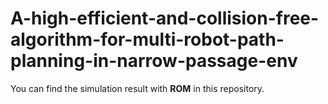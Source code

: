 # A-high-efficient-and-collision-free-algorithm-for-multi-robot-path-planning-in-narrow-passage-env

You can find the simulation result with **ROM** in this repository.

